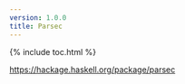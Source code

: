 ```yaml
---
version: 1.0.0
title: Parsec
---
```


{% include toc.html %}

https://hackage.haskell.org/package/parsec
